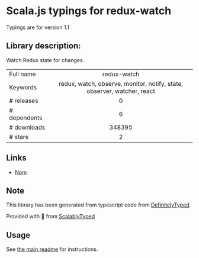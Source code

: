
# Scala.js typings for redux-watch

Typings are for version 1.1

## Library description:
Watch Redux state for changes.

|                    |                 |
| ------------------ | :-------------: |
| Full name          | redux-watch |
| Keywords           | redux, watch, observe, monitor, notify, state, observer, watcher, react |
| # releases         | 0 |
| # dependents       | 6 |
| # downloads        | 348395 |
| # stars            | 2 |

## Links
- [Npm](https://www.npmjs.com/package/redux-watch)
    


## Note
This library has been generated from typescript code from [DefinitelyTyped](https://definitelytyped.org).

Provided with :purple_heart: from [ScalablyTyped](https://github.com/oyvindberg/ScalablyTyped)

## Usage
See [the main readme](../../readme.md) for instructions.


